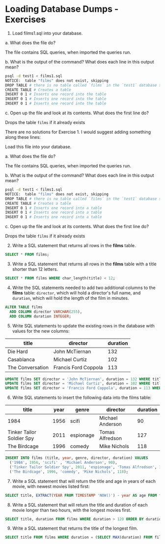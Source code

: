 # Loading Database Dumps - Exercises

1. Load films1.sql into your database.

  a. What does the file do?

  The file contains SQL queries, when imported the queries run.

  b. What is the output of the command? What does each line in this output mean?

```bash
psql -d test1 < films1.sql
NOTICE:  table "films" does not exist, skipping 
DROP TABLE # there is no table called `films` in the `test1` database so this command is skipped 
CREATE TABLE # Creates a table
INSERT 0 1 # Inserts one record into the table
INSERT 0 1 # Inserts one record into the table
INSERT 0 1 # Inserts one record into the table
```
  c. Open up the file and look at its contents. What does the first line do?

  Drops the table `films` if it already exists


There are no solutions for Exercise 1. I would suggest adding something along these lines:

Load this file into your database.

a. What does the file do?

The file contains SQL queries, when imported the queries run.

b. What is the output of the command? What does each line in this output mean?

```bash
psql -d test1 < films1.sql
NOTICE:  table "films" does not exist, skipping 
DROP TABLE # there is no table called `films` in the `test1` database so this command is skipped 
CREATE TABLE # Creates a table
INSERT 0 1 # Inserts one record into a table
INSERT 0 1 # Inserts one record into a table
INSERT 0 1 # Inserts one record into a table
```

c. Open up the file and look at its contents. What does the first line do?

Drops the table `films` if it already exists

2. Write a SQL statement that returns all rows in the **films** table.

```sql
SELECT * FROM films;
```

3. Write a SQL statement that returns all rows in the **films** table with a title shorter than 12 letters.

```sql
SELECT * FROM films WHERE char_length(title) < 12;
```

4. Write the SQL statements needed to add two additional columns to the **films** table: `director`, which will hold a director's full name, and `duration`, which will hold the length of the film in minutes.

```sql
ALTER TABLE films 
  ADD COLUMN director VARCHAR(255),
  ADD COLUMN duration INTEGER;
```

5. Write SQL statements to update the existing rows in the database with values for the new columns:

| title | director | duration |
|----|----|----|
| Die Hard | John McTiernan | 132 |
| Casablanca | Michael Curtiz | 102 |
| The Conversation  | Francis Ford Coppola | 113 |

```sql
UPDATE films SET director = 'John McTiernan', duration = 132 WHERE title = 'Die Hard';
UPDATE films SET director = 'Michael Curtiz', duration = 102 WHERE title = 'Casablanca';
UPDATE films SET director = 'Francis Ford Coppola', duration = 113 WHERE title = 'The Conversation';
```

6. Write SQL statements to insert the following data into the films table:

| title | year | genre | director | duration |
|----|----|----|----|----|
| 1984 | 1956 | scifi |  Michael Anderson | 90 |
| Tinker Tailor Soldier Spy  | 2011 | espionage |  Tomas Alfredson  | 127 |
| The Birdcage | 1996 | comedy | Mike Nichols | 118 |

```sql
INSERT INTO films (title, year, genre, director, duration) VALUES
  ('1984', 1956, 'scifi' , 'Michael Anderson', 90),
  ('Tinker Tailor Soldier Spy', 2011, 'espionage', 'Tomas Alfredson', 127),
  ('The Birdcage', 1996, 'comedy', 'Mike Nichols', 118);
```

7. Write a SQL statement that will return the title and age in years of each movie, with newest movies listed first:

```sql
SELECT title, EXTRACT(YEAR FROM TIMESTAMP 'NOW()') - year AS age FROM films ORDER BY age ASC;
```

8. Write a SQL statement that will return the title and duration of each movie longer than two hours, with the longest movies first.

```sql
SELECT title, duration FROM films WHERE duration > 120 ORDER BY duration DESC;
```

9. Write a SQL statement that returns the title of the longest film.

```sql
SELECT title FROM films WHERE duration = (SELECT MAX(duration) FROM films);
```